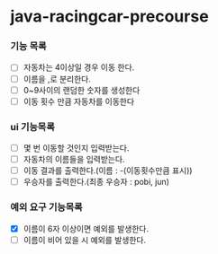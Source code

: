 # java-racingcar-precourse

### 기능 목록

-[ ] 자동차는 4이상일 경우 이동 한다.
-[ ] 이름을 ,로 분리한다.
-[ ] 0~9사이의 랜덤한 숫자를 생성한다
-[ ] 이동 횟수 만큼 자동차를 이동한다

### ui 기능목록

-[ ] 몇 번 이동할 것인지 입력받는다.
-[ ] 자동차의 이름들을 입력받는다.
-[ ] 이동 결과를 출력한다.(이름 : -(이동횟수만큼 표시))
-[ ] 우승자를 출력한다.(최종 우승자 : pobi, jun)

### 예외 요구 기능목록

-[x] 이름이 6자 이상이면 예외를 발생한다.
-[ ] 이름이 비어 있을 시 예외를 발생한다.
